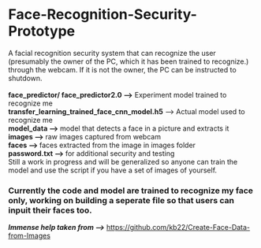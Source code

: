 # Face-Recognition-Security-Prototype
A facial recognition security system that can recognize the user (presumably the owner of the PC, which it has been trained to recognize.) through the webcam. If it is not the owner, the PC can be instructed to shutdown. <br>
<br><b>face_predictor/ face_predictor2.0 --></b> Experiment model trained to recognize me
<br><b>transfer_learning_trained_face_cnn_model.h5</b> --> Actual model used to recognize me
<br><b>model_data --> </b>model that detects a face in a picture and extracts it
<br><b>images --> </b>raw images captured from webcam
<br><b>faces --> </b>faces extracted from the image in images folder
<br><b>password.txt --> </b>for additional security and testing
<br> Still a work in progress and will be generalized so anyone can train the model and use the script if you have a set of images of yourself.


<h3> Currently the code and model are trained to recognize my face only, working on building a seperate file so that users can inpuit their faces too.</h3>

<b><i>Immense help taken from --></i></b> https://github.com/kb22/Create-Face-Data-from-Images
